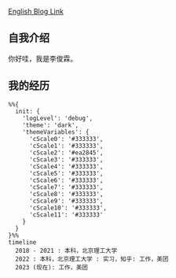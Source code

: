 [English Blog Link](https://lijunlin2022.github.io/en-blog/index.html)

## 自我介绍

<div style="display: flex;">
  <span>你好哇，我是李俊霖。</span>
</div>

## 我的经历

```mermaid
%%{
  init: {
    'logLevel': 'debug',
    'theme': 'dark',
    'themeVariables': {
      'cScale0': '#333333',
      'cScale1': '#333333',
      'cScale2': '#ea2845',
      'cScale3': '#333333',
      'cScale4': '#333333',
      'cScale5': '#333333',
      'cScale6': '#333333',
      'cScale7': '#333333',
      'cScale8': '#333333',
      'cScale9': '#333333',
      'cScale10': '#333333',
      'cScale11': '#333333'
    }
  }
}%%
timeline
  2018 - 2021 : 本科，北京理工大学
  2022 : 本科，北京理工大学 : 实习，知乎: 工作，美团
  2023 (现在): 工作，美团
```

